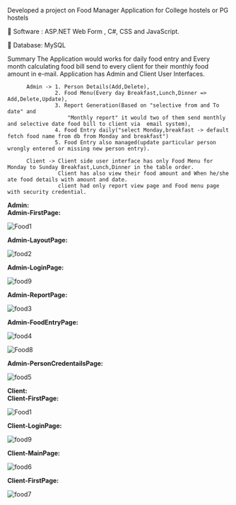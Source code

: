 Developed a project on Food Manager Application for College hostels or PG hostels 

 Software : ASP.NET Web Form , C#, CSS and JavaScript.

 Database: MySQL

Summary
          The Application would works for daily food entry and Every month calculating food bill send to every client for their monthly food amount in e-mail. Application has Admin and Client User Interfaces.

          Admin -> 1. Person Details(Add,Delete), 
                   2. Food Menu(Every day Breakfast,Lunch,Dinner => Add,Delete,Update), 
                   3. Report Generation(Based on "selective from and To date" and 
                       "Monthly report" it would two of them send monthly and selective date food bill to client via  email system), 
                   4. Food Entry daily("select Monday,breakfast -> default fetch food name from db from Monday and breakfast") 
                   5. Food Entry also managed(update particular person wrongly entered or missing new person entry).

          Client -> Client side user interface has only Food Menu for Monday to Sunday Breakfast,Lunch,Dinner in the table order. 
                    Client has also view their food amount and When he/she ate food details with amount and date.
                    client had only report view page and Food menu page with security credential.
   **Admin:**              
   **Admin-FirstPage:** 
   
   ![Food1](https://user-images.githubusercontent.com/39408609/63430885-5209cf80-c43b-11e9-9c20-f6b2faccfe04.png)
   
   **Admin-LayoutPage:**
   
   ![food2](https://user-images.githubusercontent.com/39408609/63431888-8c746c00-c43d-11e9-90aa-57fea1eafe99.png)
   
   **Admin-LoginPage:**
   
   ![food9](https://user-images.githubusercontent.com/39408609/63432939-cb0b2600-c43f-11e9-8b9c-173f0df47c29.png)
   
   **Admin-ReportPage:**
   
   ![food3](https://user-images.githubusercontent.com/39408609/63432162-3ce27000-c43e-11e9-8848-cdc11ff82272.png)
   
   **Admin-FoodEntryPage:**
   
   ![food4](https://user-images.githubusercontent.com/39408609/63432257-79ae6700-c43e-11e9-9f85-918180da326f.png)
   
   ![Food8](https://user-images.githubusercontent.com/39408609/63432615-13761400-c43f-11e9-8aa3-191a80734d73.png)
   
   **Admin-PersonCredentailsPage:**
   
   ![food5](https://user-images.githubusercontent.com/39408609/63432361-a5315180-c43e-11e9-8dde-1724b6feb9c2.png)
   
**Client:**              
   **Client-FirstPage:**
   
   ![Food1](https://user-images.githubusercontent.com/39408609/63430885-5209cf80-c43b-11e9-9c20-f6b2faccfe04.png)
   
   **Client-LoginPage:**
    
   ![food9](https://user-images.githubusercontent.com/39408609/63432939-cb0b2600-c43f-11e9-8b9c-173f0df47c29.png)
    
   **Client-MainPage:**
   
   ![food6](https://user-images.githubusercontent.com/39408609/63432669-3274a600-c43f-11e9-849c-73916809dece.png)
   
   **Client-FirstPage:**
    
   ![food7](https://user-images.githubusercontent.com/39408609/63432680-37395a00-c43f-11e9-8ab7-0f85a2a621ab.png)
